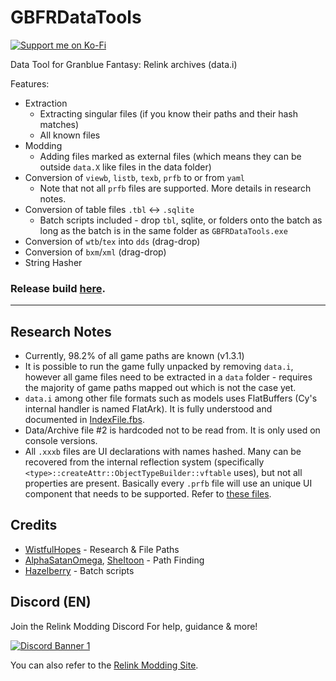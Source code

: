 # GBFRDataTools

<div width="100%">
  <a href="https://ko-fi.com/nenkai" width="40%">
    <img src="https://ko-fi.com/img/githubbutton_sm.svg" alt="Support me on Ko-Fi">
  </a>
</div>

Data Tool for Granblue Fantasy: Relink archives (data.i)

Features:
* Extraction
  * Extracting singular files (if you know their paths and their hash matches)
  * All known files
* Modding
  * Adding files marked as external files (which means they can be outside `data.X` like files in the data folder)
* Conversion of `viewb`, `listb`, `texb`, `prfb` to or from `yaml`
  * Note that not all `prfb` files are supported. More details in research notes.
* Conversion of table files `.tbl` <-> `.sqlite`
  * Batch scripts included - drop `tbl`, sqlite, or folders onto the batch as long as the batch is in the same folder as `GBFRDataTools.exe`
* Conversion of `wtb`/`tex` into `dds` (drag-drop)
* Conversion of `bxm`/`xml` (drag-drop)
* String Hasher

### Release build [here](https://github.com/Nenkai/GBFRDataTools/releases).

---

## Research Notes

* Currently, 98.2% of all game paths are known (v1.3.1)
* It is possible to run the game fully unpacked by removing `data.i`, however all game files need to be extracted in a `data` folder - requires the majority of game paths mapped out which is not the case yet.
* `data.i` among other file formats such as models uses FlatBuffers (Cy's internal handler is named FlatArk). It is fully understood and documented in [IndexFile.fbs](https://github.com/Nenkai/GBFRDataTools/blob/master/GBFRDataTools.FlatBuffers/IndexFile.fbs).
* Data/Archive file #2 is hardcoded not to be read from. It is only used on console versions.
* All `.xxxb` files are UI declarations with names hashed. Many can be recovered from the internal reflection system (specifically `<type>::createAttr::ObjectTypeBuilder::vftable` uses), but not all properties are present. Basically every `.prfb` file will use an unique UI component that needs to be supported. Refer to [these files](https://github.com/Nenkai/GBFRDataTools/tree/master/GBFRDataTools.Core/UI).

## Credits

* [WistfulHopes](https://github.com/WistfulHopes) - Research & File Paths
* [AlphaSatanOmega](https://github.com/AlphaSatanOmega), [SheItoon](https://github.com/SheItoon) - Path Finding
* [Hazelberry](https://github.com/Hazelberry/) - Batch scripts

## Discord (EN)

Join the Relink Modding Discord For help, guidance & more!

<a href="https://discord.gg/gbsG4CDsru">
  <img src="https://discordapp.com/api/guilds/1203608338344976434/widget.png?style=banner2" alt="Discord Banner 1"/>
</a>

You can also refer to the [Relink Modding Site](https://nenkai.github.io/relink-modding/).

